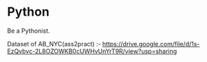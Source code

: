# Python
Be a Pythonist.

Dataset of AB_NYC(ass2pract) :- https://drive.google.com/file/d/1s-EzQvbvc-2L8OZOWKB0cUWHvUnYrT9R/view?usp=sharing
